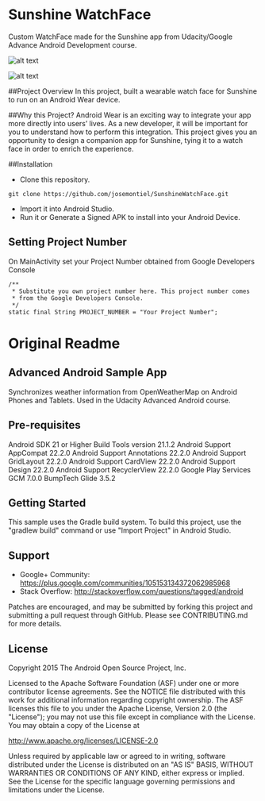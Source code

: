 Sunshine WatchFace
===================

Custom WatchFace made for the Sunshine app from Udacity/Google Advance Android Development course. 

![alt text](https://lh3.googleusercontent.com/S1itjX7H32L0T8o3FFd01konjOrSnAwB5HwBd7XZHJ4VPG2VYrouDoqctnMEh0gMmuQ7=w5760-h3600-rw-no)

![alt text](https://lh3.googleusercontent.com/6Rz4b7zYt10E5xc_LO9H6sCfnbjaZMsOKoAfkjTSAcWkGimHk5ZP4I-GqN3k5TTEtGN0=w5760-h3600-rw-no)

##Project Overview
In this project, built a wearable watch face for Sunshine to run on an Android Wear device.

##Why this Project?
Android Wear is an exciting way to integrate your app more directly into users’ lives. As a new developer, it will be important for you to understand how to perform this integration. This project gives you an opportunity to design a companion app for Sunshine, tying it to a watch face in order to enrich the experience.


##Installation
* Clone this repository.
```
git clone https://github.com/josemontiel/SunshineWatchFace.git
```
* Import it into Android Studio.
* Run it or Generate a Signed APK to install into your Android Device.


Setting Project Number
----------------------

On MainActivity set your Project Number obtained from Google Developers Console

    /**
     * Substitute you own project number here. This project number comes
     * from the Google Developers Console.
     */
    static final String PROJECT_NUMBER = "Your Project Number";

Original Readme
===================================

Advanced Android Sample App
---------------------------

Synchronizes weather information from OpenWeatherMap on Android Phones and Tablets. Used in the Udacity Advanced Android course.

Pre-requisites
--------------
Android SDK 21 or Higher
Build Tools version 21.1.2
Android Support AppCompat 22.2.0
Android Support Annotations 22.2.0
Android Support GridLayout 22.2.0
Android Support CardView 22.2.0
Android Support Design 22.2.0
Android Support RecyclerView 22.2.0
Google Play Services GCM 7.0.0
BumpTech Glide 3.5.2


Getting Started
---------------
This sample uses the Gradle build system.  To build this project, use the
"gradlew build" command or use "Import Project" in Android Studio.

Support
-------

- Google+ Community: https://plus.google.com/communities/105153134372062985968
- Stack Overflow: http://stackoverflow.com/questions/tagged/android

Patches are encouraged, and may be submitted by forking this project and
submitting a pull request through GitHub. Please see CONTRIBUTING.md for more details.

License
-------
Copyright 2015 The Android Open Source Project, Inc.

Licensed to the Apache Software Foundation (ASF) under one or more contributor
license agreements.  See the NOTICE file distributed with this work for
additional information regarding copyright ownership.  The ASF licenses this
file to you under the Apache License, Version 2.0 (the "License"); you may not
use this file except in compliance with the License.  You may obtain a copy of
the License at

http://www.apache.org/licenses/LICENSE-2.0

Unless required by applicable law or agreed to in writing, software
distributed under the License is distributed on an "AS IS" BASIS, WITHOUT
WARRANTIES OR CONDITIONS OF ANY KIND, either express or implied.  See the
License for the specific language governing permissions and limitations under
the License.

